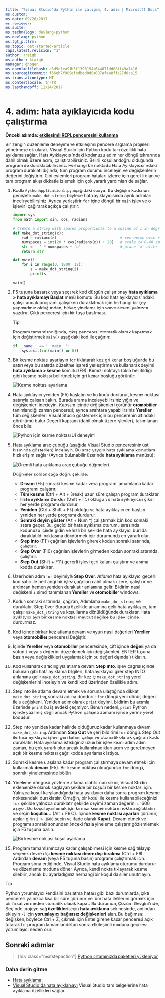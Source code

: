 ```yaml
---
title: "Visual Studio'da Python ile çalışma, 4. adım | Microsoft Docs"
ms.custom: 
ms.date: 09/26/2017
ms.reviewer: 
ms.suite: 
ms.technology: devlang-python
ms.devlang: python
ms.tgt_pltfrm: 
ms.topic: get-started-article
caps.latest.revision: "1"
author: kraigb
ms.author: kraigb
manager: ghogen
ms.openlocfilehash: c8d9e1ea91b5f13961941644871dd881f49a7416
ms.sourcegitcommit: f36eb7f989efbdbed0d0a087afea8ffe27d8ca15
ms.translationtype: MT
ms.contentlocale: tr-TR
ms.lasthandoff: 12/14/2017
---
```

# <a name="step-4-running-code-in-the-debugger"></a>4. adım: hata ayıklayıcıda kodu çalıştırma

**Önceki adımda: [etkileşimli REPL penceresini kullanma](vs-tutorial-01-03.md)**

Bir zengin düzenleme deneyimi ve etkileşimli pencere sağlama projeleri yönetmeye ek olarak, Visual Studio için Python kodu tam özellikli hata ayıklama sağlar. Hata Ayıklayıcısı'ndaki kodunuzu adım her döngü tekrarında dahil olmak üzere adım, çalıştırabilirsiniz. Belirli koşullar doğru olduğunda program de duraklatabilirsiniz. Herhangi bir noktada Hata Ayıklayıcısı'ndaki program duraklatıldığında, tüm program durumu inceleyin ve değişkenlerin değerini değiştirin. Gibi eylemleri program hataları izleme için gerekli olan ve tam program akışı dikkatle izlemek için çok yararlı yardımları de sağlar.

1. Kodla `PythonApplication1.py` aşağıdaki dosya. Bu değişim kodunun genişletir `make_dot_string` böylece hata ayıklayıcısında ayrık adımları inceleyebilirsiniz. Ayrıca yerleştirir `for` içine döngü bir `main` işlev ve o işlevini çağırarak açıkça çalıştırır:

    ```python
    import sys
    from math import sin, cos, radians

    # Create a string with spaces proportional to a cosine of x in degrees
    def make_dot_string(x):
        rad = radians(x)                             # cos works with radians
        numspaces = int(20 * cos(radians(x)) + 20)   # scale to 0-40 spaces
        str = ' ' * numspaces + 'o'                  # place 'o' after the spaces
        return str

    def main():
        for i in range(0, 1800, 12):
            s = make_dot_string(i)
            print(s)

    main()
    ```

1. F5 tuşuna basarak veya seçerek kod düzgün çalışır onay **hata ayıklama > hata ayıklamayı Başlat** menü komutu. Bu kod hata ayıklayıcısı'ndaki çalışır ancak programı çalışırken duraklatmak için herhangi bir şey yapmadınız olduğundan, birkaç yineleme için wave deseni yalnızca yazdırır. Çıktı penceresi için bir tuşa basılması.

    > [!Tip]
    > Program tamamlandığında, çıkış penceresi otomatik olarak kapatmak için değiştirmek `main()` aşağıdaki kod ile çağırın:
    >
    > ```python
    > if __name__ == "__main__":
    >     sys.exit(int(main() or 0))
    > ```

1. Bir kesme noktası ayarlayın `for` tıklatarak kez gri kenar boşluğunda bu satırı veya bu satırda düzeltme işareti yerleştirme ve kullanarak deyimi **hata ayıklama > kesme** komutu (F9). Kırmızı noktaya (okla belirtildiği gibi) kesme noktası belirtmek için gri kenar boşluğu görünür:

    ![Kesme noktası ayarlama](media/vs-getting-started-python-18-debugging1.png)

1. Hata ayıklayıcı yeniden (F5) başlatın ve bu kodu durdurur, kesme noktası satırıyla çalışan bakın. Burada arama inceleyebilirsiniz yığın ve değişkenleri inceleyin. Kapsam içinde değişkenleri görünür **otomobiller** tanımlandığı zaman penceresi; ayrıca anahtara yapabilirsiniz **Yereller** tüm değişkenleri, Visual Studio göstermek için bu pencerenin altındaki görünümü bulur Geçerli kapsam (dahil olmak üzere işlevler), tanımlanan önce bile:

    ![Python için kesme noktası UI deneyimi](media/vs-getting-started-python-19-debugging2b.png)

1. Hata ayıklama araç çubuğu (aşağıda Visual Studio penceresinin üst kısmında gösterilen) inceleyin. Bu araç yaygın hata ayıklama komutlara hızlı erişim sağlar (Ayrıca bulunabilir üzerinde **hata ayıklama** menüsü):

    ![Önemli hata ayıklama araç çubuğu düğmeleri](media/vs-getting-started-python-20-debugging3.png)

    Düğmeler soldan sağa doğru şekilde:
    - **Devam** (F5) sonraki kesme kadar veya program tamamlama kadar programı çalıştırır.
    - **Tüm kesme** (Ctrl + Alt + Break) uzun süre çalışan program duraklatır.
    - **Hata ayıklama Durdur** (Shift + F5) olduğu ve hata ayıklayıcısı çıkar her yerde programı durdurur.
    - **Yeniden** (Ctrl + Shift + F5) olduğu ve hata ayıklayıcı en baştan yeniden her yerde programı durdurur.
    - **Sonraki deyim göster** (Alt + Num *) çalıştırmak için kod sonraki satıra geçer. Bu, geçici bir hata ayıklama oturumu sırasında kodunuzu içinde gidin ve hızlı bir şekilde hata ayıklayıcı burada duraklatıldı noktasına döndürmek için durumunda en yararlı olur.
    - **Step Into** (F11) çağrılan işlevlerin girerek kodun sonraki satırında, çalıştırır.
    - **Step Over** (F10) çağrılan işlevlerin girmeden kodun sonraki satırında, çalıştırır.
    - **Step Out** (Shift + F11) geçerli işlevi geri kalanı çalıştırır ve arama kodda duraklatır.

1. Üzerinden adım `for` deyimiyle **Step Over**. *Atlama* hata ayıklayıcı geçerli kod satırı ile herhangi bir işlev çağrıları dahil olmak üzere, çalıştırır ve ardından hemen yeniden duraklatır anlamına gelir. Bildirim nasıl değişkeni `i` şimdi tanımlanan **Yereller** ve **otomobiller** windows.

1. Kodun sonraki satırında, çağıran, Adımlama `make_dot_string` ve duraklatır. Step Over Burada özellikle anlamına gelir hata ayıklayıcı, tam çalışır `make_dot_string` ve koşullarına dönüldüğünde duraklatır. Hata ayıklayıcı ayrı bir kesme noktası mevcut değilse bu işlev içinde durdurmaz.

1. Kod içinde birkaç kez atlama devam ve uyun nasıl değerleri **Yereller** veya **otomobiller** penceresi Değiştir.

1. İçinde **Yereller** veya **otomobiller** penceresinde, çift içinde **değeri** ya da sütun `i` veya `s` değerini düzenlemek için değişkenleri. ENTER tuşuna basın veya değişiklikleri uygulamak için bu değeri dışında'ı tıklatın.

1. Kod kullanarak aracılığıyla atlama devam **Step Into**. İşlev çağrısı içinde bulunan gibi hata ayıklama bilgileri, hata ayıklayıcı girer step INTO anlamına gelir `make_dot_string`. Bir kez iç `make_dot_string` yerel değişkenlerini inceleyin ve kendi kod üzerinden özellikle adım.

1. Step Into ile atlama devam etmek ve sonuna ulaştığında dikkat `make_dot_string`, sonraki adıma döndürür `for` döngü yeni dönüş değeri ile `s` değişkeni. Yeniden adım olarak `print` deyimi, bildirim bu adımla üzerinde `print` bu işlevdeki geçmiyor. Bunun nedeni, `print` Python içinde yazılmış değil ancak Python çalışma zamanı içinde yerine yerel kodudur.

1. Step Into yeniden kadar halinde olduğunuz kadar kullanmaya devam `make_dot_string`. Ardından **Step Out** ve geri bildirimi `for` döngü. Step Out ile hata ayıklayıcı işlevi geri kalanı çalışır ve otomatik olarak çağıran kodu duraklatır. Hata ayıklama istediğiniz uzun bir işlev kısmı adım adım zaman, bu çok yararlı olur ancak kullanılmadıkları adım ve gerekmeyen açık bir kesme noktası çağrı kodda ayarlamak istiyor.

1. Sonraki kesme ulaşılana kadar program çalıştırmaya devam etmek için kullanmak **devam** (F5). Bir kesme noktası olduğundan `for` döngü, sonraki yinelemesinde bölün.

1. Yineleme döngüsü yüzlerce atlama olabilir can sıkıcı, Visual Studio eklemenize olanak sağlayan şekilde bir *koşulu* bir kesme noktası için. Yalnızca koşul karşılandığında hata ayıklayıcı daha sonra program kesme noktasındaki duraklatılır. Örneğin, bir koşul ile kesme kullanabileceğinizi `for` şekilde yalnızca duraklatır şekilde deyimi zaman değerini `i` 1600 aşıyor. Bu koşul ayarlamak için kırmızı kesme noktası nokta sağ tıklatın ve seçin **koşullar...** (Alt + F9 C). İçinde **kesme noktası ayarları** görünür, açılan girin `i > 1600` seçin ve ifade olarak **Kapat**. Devam etmek ve programı sonraki sonundan önceki fazla yineleme çalıştırır gözlemlemek için F5 tuşuna basın.

    ![Bir kesme noktası koşul ayarlama](media/vs-getting-started-python-21-debugging4.png)

1. Program tamamlanıncaya kadar çalışabilmesi için kesme sağ tıklayıp seçerek devre dışı **kesme noktası devre dışı bırakma** (Ctrl + F9). Ardından **devam** (veya F5 tuşuna basın) programı çalıştırmak için. Program sona erdiğinde, Visual Studio hata ayıklama oturumu durdurur ve düzenleme moduna döner. Ayrıca, kendi nokta tıklayarak kesme silebilir, ancak bu ayarladığınız herhangi bir koşul da siler unutmayın.

> [!Tip]
> Python yorumlayıcı kendisini başlatma hatası gibi bazı durumlarda, çıktı penceresi yalnızca kısa bir süre görünür ve tüm hata iletilerini görmek için bir fırsat vermeden otomatik olarak kapat. Bu durumda, Çözüm Gezgini'nde, Seç'nde projeye sağ **özellikleri**seçin **hata ayıklama** sekmesinde, ardından ekleyin `-i` için **yorumlayıcı bağımsız değişkenleri** alan. Bu bağımsız değişken, böylece Ctrl + Z, çıkmak için Enter girene kadar penceresi açık tutarak bir program tamamlandıktan sonra etkileşimli moduna geçmesi yorumlayıcı neden olur.

## <a name="next-steps"></a>Sonraki adımlar

> [!div class="nextstepaction"]
> [Python ortamınızda paketleri yükleniyor](vs-tutorial-01-05.md)

### <a name="going-deeper"></a>Daha derin gitme

- [Hata ayıklama](debugging.md).
- [Visual Studio'da hata ayıklamayı](../debugger/debugging-in-visual-studio.md) Visual Studio tam belgelerine hata ayıklama özellikleri sağlar.
